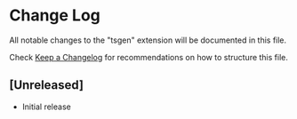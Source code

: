 # Change Log

All notable changes to the "tsgen" extension will be documented in this file.

Check [Keep a Changelog](http://keepachangelog.com/) for recommendations on how to structure this file.

## [Unreleased]

- Initial release
